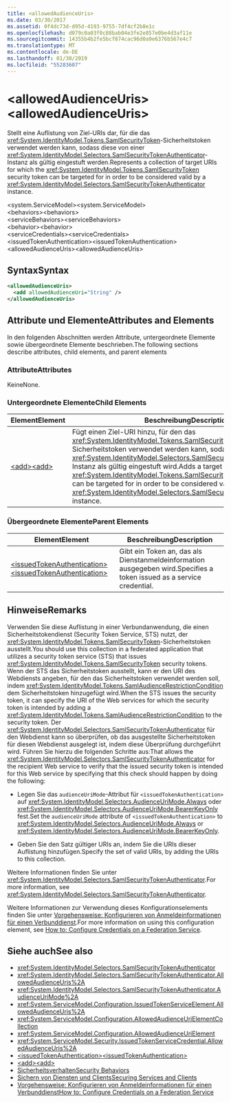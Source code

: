 ```yaml
---
title: <allowedAudienceUris>
ms.date: 03/30/2017
ms.assetid: 0f4dc73d-d95d-4193-9755-7df4cf2b8e1c
ms.openlocfilehash: d079c0a03f0c88bab04e3fe2e857e0be4d3af11e
ms.sourcegitcommit: 14355b4b2fe5bcf874cac96d0a9e6376b567e4c7
ms.translationtype: MT
ms.contentlocale: de-DE
ms.lasthandoff: 01/30/2019
ms.locfileid: "55283607"
---
```

# <a name="allowedaudienceuris"></a><span data-ttu-id="c909b-101">\<allowedAudienceUris></span><span class="sxs-lookup"><span data-stu-id="c909b-101">\<allowedAudienceUris></span></span>
<span data-ttu-id="c909b-102">Stellt eine Auflistung von Ziel-URIs dar, für die das <xref:System.IdentityModel.Tokens.SamlSecurityToken>-Sicherheitstoken verwendet werden kann, sodass diese von einer <xref:System.IdentityModel.Selectors.SamlSecurityTokenAuthenticator>-Instanz als gültig eingestuft werden.</span><span class="sxs-lookup"><span data-stu-id="c909b-102">Represents a collection of target URIs for which the <xref:System.IdentityModel.Tokens.SamlSecurityToken> security token can be targeted for in order to be considered valid by a <xref:System.IdentityModel.Selectors.SamlSecurityTokenAuthenticator> instance.</span></span>  
  
 <span data-ttu-id="c909b-103">\<system.ServiceModel></span><span class="sxs-lookup"><span data-stu-id="c909b-103">\<system.ServiceModel></span></span>  
<span data-ttu-id="c909b-104">\<behaviors></span><span class="sxs-lookup"><span data-stu-id="c909b-104">\<behaviors></span></span>  
<span data-ttu-id="c909b-105">\<serviceBehaviors></span><span class="sxs-lookup"><span data-stu-id="c909b-105">\<serviceBehaviors></span></span>  
<span data-ttu-id="c909b-106">\<behavior></span><span class="sxs-lookup"><span data-stu-id="c909b-106">\<behavior></span></span>  
<span data-ttu-id="c909b-107">\<serviceCredentials></span><span class="sxs-lookup"><span data-stu-id="c909b-107">\<serviceCredentials></span></span>  
<span data-ttu-id="c909b-108">\<issuedTokenAuthentication></span><span class="sxs-lookup"><span data-stu-id="c909b-108">\<issuedTokenAuthentication></span></span>  
<span data-ttu-id="c909b-109">\<allowedAudienceUris></span><span class="sxs-lookup"><span data-stu-id="c909b-109">\<allowedAudienceUris></span></span>  
  
## <a name="syntax"></a><span data-ttu-id="c909b-110">Syntax</span><span class="sxs-lookup"><span data-stu-id="c909b-110">Syntax</span></span>  
  
```xml  
<allowedAudienceUris>
  <add allowedAudienceUri="String" />
</allowedAudienceUris>
```  
  
## <a name="attributes-and-elements"></a><span data-ttu-id="c909b-111">Attribute und Elemente</span><span class="sxs-lookup"><span data-stu-id="c909b-111">Attributes and Elements</span></span>  
 <span data-ttu-id="c909b-112">In den folgenden Abschnitten werden Attribute, untergeordnete Elemente sowie übergeordnete Elemente beschrieben.</span><span class="sxs-lookup"><span data-stu-id="c909b-112">The following sections describe attributes, child elements, and parent elements</span></span>  
  
### <a name="attributes"></a><span data-ttu-id="c909b-113">Attribute</span><span class="sxs-lookup"><span data-stu-id="c909b-113">Attributes</span></span>  
 <span data-ttu-id="c909b-114">Keine</span><span class="sxs-lookup"><span data-stu-id="c909b-114">None.</span></span>  
  
### <a name="child-elements"></a><span data-ttu-id="c909b-115">Untergeordnete Elemente</span><span class="sxs-lookup"><span data-stu-id="c909b-115">Child Elements</span></span>  
  
|<span data-ttu-id="c909b-116">Element</span><span class="sxs-lookup"><span data-stu-id="c909b-116">Element</span></span>|<span data-ttu-id="c909b-117">Beschreibung</span><span class="sxs-lookup"><span data-stu-id="c909b-117">Description</span></span>|  
|-------------|-----------------|  
|[<span data-ttu-id="c909b-118">\<add></span><span class="sxs-lookup"><span data-stu-id="c909b-118">\<add></span></span>](../../../../../docs/framework/configure-apps/file-schema/wcf/add-of-allowedaudienceuris.md)|<span data-ttu-id="c909b-119">Fügt einen Ziel-URI hinzu, für den das <xref:System.IdentityModel.Tokens.SamlSecurityToken>-Sicherheitstoken verwendet werden kann, sodass dieser von einer <xref:System.IdentityModel.Selectors.SamlSecurityTokenAuthenticator>-Instanz als gültig eingestuft wird.</span><span class="sxs-lookup"><span data-stu-id="c909b-119">Adds a target Uri for which the <xref:System.IdentityModel.Tokens.SamlSecurityToken> security token can be targeted for in order to be considered valid by a <xref:System.IdentityModel.Selectors.SamlSecurityTokenAuthenticator> instance.</span></span>|  
  
### <a name="parent-elements"></a><span data-ttu-id="c909b-120">Übergeordnete Elemente</span><span class="sxs-lookup"><span data-stu-id="c909b-120">Parent Elements</span></span>  
  
|<span data-ttu-id="c909b-121">Element</span><span class="sxs-lookup"><span data-stu-id="c909b-121">Element</span></span>|<span data-ttu-id="c909b-122">Beschreibung</span><span class="sxs-lookup"><span data-stu-id="c909b-122">Description</span></span>|  
|-------------|-----------------|  
|[<span data-ttu-id="c909b-123">\<issuedTokenAuthentication></span><span class="sxs-lookup"><span data-stu-id="c909b-123">\<issuedTokenAuthentication></span></span>](../../../../../docs/framework/configure-apps/file-schema/wcf/issuedtokenauthentication-of-servicecredentials.md)|<span data-ttu-id="c909b-124">Gibt ein Token an, das als Dienstanmeldeinformation ausgegeben wird.</span><span class="sxs-lookup"><span data-stu-id="c909b-124">Specifies a token issued as a service credential.</span></span>|  
  
## <a name="remarks"></a><span data-ttu-id="c909b-125">Hinweise</span><span class="sxs-lookup"><span data-stu-id="c909b-125">Remarks</span></span>  
 <span data-ttu-id="c909b-126">Verwenden Sie diese Auflistung in einer Verbundanwendung, die einen Sicherheitstokendienst (Security Token Service, STS) nutzt, der <xref:System.IdentityModel.Tokens.SamlSecurityToken>-Sicherheitstoken ausstellt.</span><span class="sxs-lookup"><span data-stu-id="c909b-126">You should use this collection in a federated application that utilizes a security token service (STS) that issues <xref:System.IdentityModel.Tokens.SamlSecurityToken> security tokens.</span></span> <span data-ttu-id="c909b-127">Wenn der STS das Sicherheitstoken ausstellt, kann er den URI des Webdiensts angeben, für den das Sicherheitstoken verwendet werden soll, indem <xref:System.IdentityModel.Tokens.SamlAudienceRestrictionCondition> dem Sicherheitstoken hinzugefügt wird.</span><span class="sxs-lookup"><span data-stu-id="c909b-127">When the STS issues the security token, it can specify the URI of the Web services for which the security token is intended by adding a <xref:System.IdentityModel.Tokens.SamlAudienceRestrictionCondition> to the security token.</span></span> <span data-ttu-id="c909b-128">Der <xref:System.IdentityModel.Selectors.SamlSecurityTokenAuthenticator> für den Webdienst kann so überprüfen, ob das ausgestellte Sicherheitstoken für diesen Webdienst ausgelegt ist, indem diese Überprüfung durchgeführt wird. Führen Sie hierzu die folgenden Schritte aus:</span><span class="sxs-lookup"><span data-stu-id="c909b-128">That allows the <xref:System.IdentityModel.Selectors.SamlSecurityTokenAuthenticator> for the recipient Web service to verify that the issued security token is intended for this Web service by specifying that this check should happen by doing the following:</span></span>  
  
-   <span data-ttu-id="c909b-129">Legen Sie das `audienceUriMode`-Attribut für `<issuedTokenAuthentication>` auf <xref:System.IdentityModel.Selectors.AudienceUriMode.Always> oder <xref:System.IdentityModel.Selectors.AudienceUriMode.BearerKeyOnly> fest.</span><span class="sxs-lookup"><span data-stu-id="c909b-129">Set the `audienceUriMode` attribute of `<issuedTokenAuthentication>` to <xref:System.IdentityModel.Selectors.AudienceUriMode.Always> or <xref:System.IdentityModel.Selectors.AudienceUriMode.BearerKeyOnly>.</span></span>  
  
-   <span data-ttu-id="c909b-130">Geben Sie den Satz gültiger URIs an, indem Sie die URIs dieser Auflistung hinzufügen.</span><span class="sxs-lookup"><span data-stu-id="c909b-130">Specify the set of valid URIs, by adding the URIs to this collection.</span></span>  
  
 <span data-ttu-id="c909b-131">Weitere Informationen finden Sie unter <xref:System.IdentityModel.Selectors.SamlSecurityTokenAuthenticator>.</span><span class="sxs-lookup"><span data-stu-id="c909b-131">For more information, see <xref:System.IdentityModel.Selectors.SamlSecurityTokenAuthenticator>.</span></span>  
  
 <span data-ttu-id="c909b-132">Weitere Informationen zur Verwendung dieses Konfigurationselements finden Sie unter [Vorgehensweise: Konfigurieren von Anmeldeinformationen für einen Verbunddienst](../../../../../docs/framework/wcf/feature-details/how-to-configure-credentials-on-a-federation-service.md).</span><span class="sxs-lookup"><span data-stu-id="c909b-132">For more information on using this configuration element, see [How to: Configure Credentials on a Federation Service](../../../../../docs/framework/wcf/feature-details/how-to-configure-credentials-on-a-federation-service.md).</span></span>  
  
## <a name="see-also"></a><span data-ttu-id="c909b-133">Siehe auch</span><span class="sxs-lookup"><span data-stu-id="c909b-133">See also</span></span>
- <xref:System.IdentityModel.Selectors.SamlSecurityTokenAuthenticator>
- <xref:System.IdentityModel.Selectors.SamlSecurityTokenAuthenticator.AllowedAudienceUris%2A>
- <xref:System.IdentityModel.Selectors.SamlSecurityTokenAuthenticator.AudienceUriMode%2A>
- <xref:System.ServiceModel.Configuration.IssuedTokenServiceElement.AllowedAudienceUris%2A>
- <xref:System.ServiceModel.Configuration.AllowedAudienceUriElementCollection>
- <xref:System.ServiceModel.Configuration.AllowedAudienceUriElement>
- <xref:System.ServiceModel.Security.IssuedTokenServiceCredential.AllowedAudienceUris%2A>
- [<span data-ttu-id="c909b-134">\<issuedTokenAuthentication></span><span class="sxs-lookup"><span data-stu-id="c909b-134">\<issuedTokenAuthentication></span></span>](../../../../../docs/framework/configure-apps/file-schema/wcf/issuedtokenauthentication-of-servicecredentials.md)
- [<span data-ttu-id="c909b-135">\<add></span><span class="sxs-lookup"><span data-stu-id="c909b-135">\<add></span></span>](../../../../../docs/framework/configure-apps/file-schema/wcf/add-of-allowedaudienceuris.md)
- [<span data-ttu-id="c909b-136">Sicherheitsverhalten</span><span class="sxs-lookup"><span data-stu-id="c909b-136">Security Behaviors</span></span>](../../../../../docs/framework/wcf/feature-details/security-behaviors-in-wcf.md)
- [<span data-ttu-id="c909b-137">Sichern von Diensten und Clients</span><span class="sxs-lookup"><span data-stu-id="c909b-137">Securing Services and Clients</span></span>](../../../../../docs/framework/wcf/feature-details/securing-services-and-clients.md)
- [<span data-ttu-id="c909b-138">Vorgehensweise: Konfigurieren von Anmeldeinformationen für einen Verbunddienst</span><span class="sxs-lookup"><span data-stu-id="c909b-138">How to: Configure Credentials on a Federation Service</span></span>](../../../../../docs/framework/wcf/feature-details/how-to-configure-credentials-on-a-federation-service.md)
